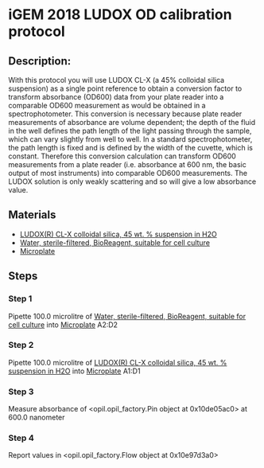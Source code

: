 # iGEM 2018 LUDOX OD calibration protocol

## Description:

With this protocol you will use LUDOX CL-X (a 45% colloidal silica suspension) as a single point reference to
obtain a conversion factor to transform absorbance (OD600) data from your plate reader into a comparable
OD600 measurement as would be obtained in a spectrophotometer. This conversion is necessary because plate
reader measurements of absorbance are volume dependent; the depth of the fluid in the well defines the path
length of the light passing through the sample, which can vary slightly from well to well. In a standard
spectrophotometer, the path length is fixed and is defined by the width of the cuvette, which is constant.
Therefore this conversion calculation can transform OD600 measurements from a plate reader (i.e. absorbance
at 600 nm, the basic output of most instruments) into comparable OD600 measurements. The LUDOX solution
is only weakly scattering and so will give a low absorbance value.



 ## Materials
* [LUDOX(R) CL-X colloidal silica, 45 wt. % suspension in H2O](https://identifiers.org/pubchem.substance:24866361)
* [Water, sterile-filtered, BioReagent, suitable for cell culture](https://identifiers.org/pubchem.substance:24901740)
* [Microplate](http://identifiers.org/NCIT:C43377)

 ## Steps
### Step 1
Pipette 100.0 microlitre of [Water, sterile-filtered, BioReagent, suitable for cell culture](https://identifiers.org/pubchem.substance:24901740) into [Microplate](http://identifiers.org/NCIT:C43377) A2:D2

### Step 2
Pipette 100.0 microlitre of [LUDOX(R) CL-X colloidal silica, 45 wt. % suspension in H2O](https://identifiers.org/pubchem.substance:24866361) into [Microplate](http://identifiers.org/NCIT:C43377) A1:D1

### Step 3
Measure absorbance of <opil.opil_factory.Pin object at 0x10de05ac0> at 600.0 nanometer

### Step 4
Report values in <opil.opil_factory.Flow object at 0x10e97d3a0>

